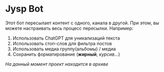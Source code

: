 # Jysp Bot

Этот бот пересылает контент с одного, канала в другой.
При этом, вы можете настраивать весь процесс пересылки.
Например:

1. Использовать ChatGPT для уникализаций текста
2. Использовать стоп-слов для фильтра постов
3. Использовать медиа группу(альбомы) / медиа
4. Сохранить форматирование (**жирный**, _курсив_...)

_На данный момент проект находится в архиве_

